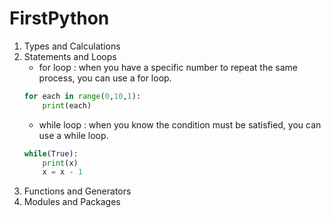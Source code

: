 # FirstPython
1. Types and Calculations
2. Statements and Loops
    - for loop : when you have a specific number to repeat the same process, you can use a for loop.   
    ```python
    for each in range(0,10,1):
        print(each)
    ```
    - while loop : when you know the condition must be satisfied, you can use a while loop. 
    ```python
    while(True):
        print(x)
        x = x - 1
    ```
3. Functions and Generators
4. Modules and Packages


